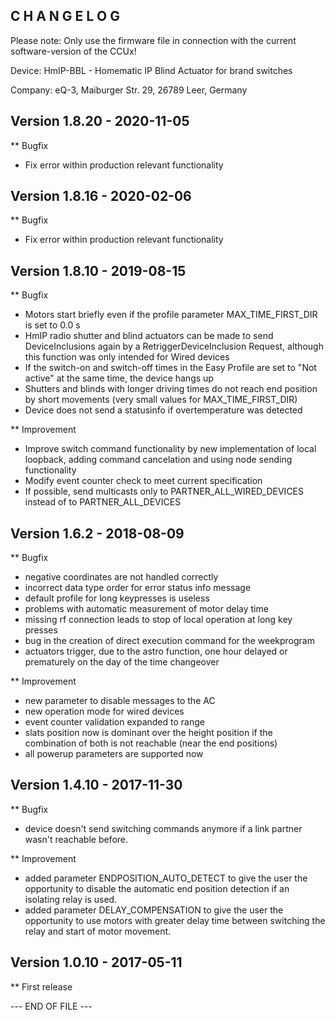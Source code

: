 ﻿C H A N G E L O G
-----------------

Please note: Only use the firmware file in connection with the current software-version of the CCUx!

Device:		HmIP-BBL - Homematic IP Blind Actuator for brand switches

Company:	eQ-3, Maiburger Str. 29, 26789 Leer, Germany


Version 1.8.20 - 2020-11-05
--------------------------------------------------------------

** Bugfix
   * Fix error within production relevant functionality


Version 1.8.16 - 2020-02-06
--------------------------------------------------------------

** Bugfix
   * Fix error within production relevant functionality
   

Version 1.8.10 - 2019-08-15
--------------------------------------------------------------

** Bugfix
   * Motors start briefly even if the profile parameter MAX_TIME_FIRST_DIR is set to 0.0 s
   * HmIP radio shutter and blind actuators can be made to send DeviceInclusions again by a RetriggerDeviceInclusion Request, although this function was only intended for Wired devices
   * If the switch-on and switch-off times in the Easy Profile are set to "Not active" at the same time, the device hangs up
   * Shutters and blinds with longer driving times do not reach end position by short movements (very small values for MAX_TIME_FIRST_DIR)
   * Device does not send a statusinfo if overtemperature was detected

** Improvement
   * Improve switch command functionality by new implementation of local loopback, adding command cancelation and using node sending functionality
   * Modify event counter check to meet current specification
   * If possible, send multicasts only to PARTNER_ALL_WIRED_DEVICES instead of to PARTNER_ALL_DEVICES

   
Version 1.6.2 - 2018-08-09
--------------------------------------------------------------

** Bugfix
   * negative coordinates are not handled correctly
   * incorrect data type order for error status info message
   * default profile for long keypresses is useless
   * problems with automatic measurement of motor delay time
   * missing rf connection leads to stop of local operation at long key presses
   * bug in the creation of direct execution command for the weekprogram
   * actuators trigger, due to the astro function, one hour delayed or prematurely on the day of the time changeover
   
** Improvement
   * new parameter to disable messages to the AC
   * new operation mode for wired devices
   * event counter validation expanded to range
   * slats position now is dominant over the height position if the combination of both is not reachable (near the end positions)
   * all powerup parameters are supported now
   

Version 1.4.10 - 2017-11-30
--------------------------------------------------------------
 
** Bugfix
   * device doesn't send switching commands anymore if a link partner wasn't reachable before.
 
** Improvement
   * added parameter ENDPOSITION_AUTO_DETECT to give the user the opportunity 
     to disable the automatic end position detection if an isolating relay is used.
   * added parameter DELAY_COMPENSATION to give the user the opportunity to use motors 
     with greater delay time between switching the relay and start of motor movement.


Version 1.0.10 - 2017-05-11
--------------------------------------------------------------

** First release


--- END OF FILE ---
